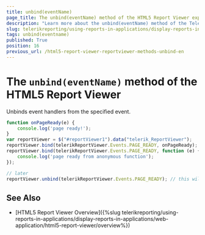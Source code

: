 ```yaml
---
title: unbind(eventName)
page_title: The unbind(eventName) method of the HTML5 Report Viewer explained
description: "Learn more about the unbind(eventName) method of the Telerik Reporting HTML5 Report Viewer and how to use it to customize the viewer's behavior."
slug: telerikreporting/using-reports-in-applications/display-reports-in-applications/web-application/html5-report-viewer/api-reference/reportviewer/methods/unbind(eventname)
tags: unbind(eventname)
published: True
position: 16
previous_url: /html5-report-viewer-reportviewer-methods-unbind-en
---
```


# The `unbind(eventName)` method of the HTML5 Report Viewer

Unbinds event handlers from the specified event.

````JavaScript
function onPageReady(e) {
	console.log('page ready!');
}
var reportViewer = $("#reportViewer1").data("telerik_ReportViewer");
reportViewer.bind(telerikReportViewer.Events.PAGE_READY, onPageReady);
reportViewer.bind(telerikReportViewer.Events.PAGE_READY, function (e) {
	console.log('page ready from anonymous function');
});

// later
reportViewer.unbind(telerikReportViewer.Events.PAGE_READY); // this will unbind ALL event handlers, including the anonymous.
````


## See Also

* [HTML5 Report Viewer Overview]({%slug telerikreporting/using-reports-in-applications/display-reports-in-applications/web-application/html5-report-viewer/overview%})
